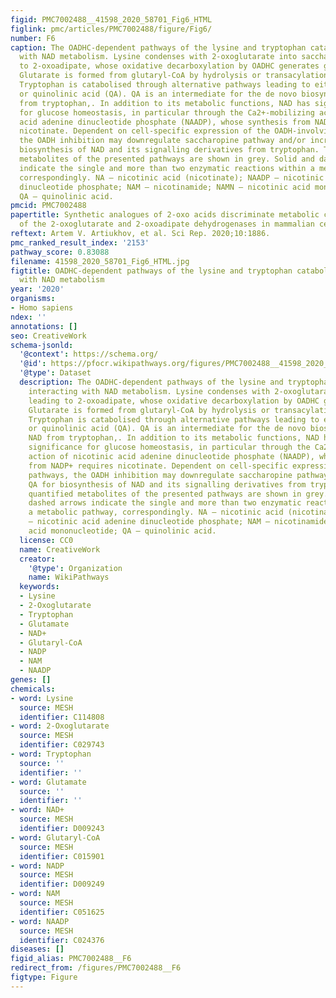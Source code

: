```yaml
---
figid: PMC7002488__41598_2020_58701_Fig6_HTML
figlink: pmc/articles/PMC7002488/figure/Fig6/
number: F6
caption: The OADHC-dependent pathways of the lysine and tryptophan catabolism, interacting
  with NAD metabolism. Lysine condenses with 2-oxoglutarate into saccharopine leading
  to 2-oxoadipate, whose oxidative decarboxylation by OADHC generates glutaryl-CoA.
  Glutarate is formed from glutaryl-CoA by hydrolysis or transacylation reactions.
  Tryptophan is catabolised through alternative pathways leading to either 2-oxoadipate
  or quinolinic acid (QA). QA is an intermediate for the de novo biosynthesis of NAD
  from tryptophan,. In addition to its metabolic functions, NAD has signalling significance
  for glucose homeostasis, in particular through the Ca2+-mobilizing action of nicotinic
  acid adenine dinucleotide phosphate (NAADP), whose synthesis from NADP+ requires
  nicotinate. Dependent on cell-specific expression of the OADH-involving pathways,
  the OADH inhibition may downregulate saccharopine pathway and/or increase QA for
  biosynthesis of NAD and its signalling derivatives from tryptophan. The quantified
  metabolites of the presented pathways are shown in grey. Solid and dashed arrows
  indicate the single and more than two enzymatic reactions within a metabolic pathway,
  correspondingly. NA – nicotinic acid (nicotinate); NAADP – nicotinic acid adenine
  dinucleotide phosphate; NAM – nicotinamide; NAMN – nicotinic acid mononucleotide;
  QA – quinolinic acid.
pmcid: PMC7002488
papertitle: Synthetic analogues of 2-oxo acids discriminate metabolic contribution
  of the 2-oxoglutarate and 2-oxoadipate dehydrogenases in mammalian cells and tissues.
reftext: Artem V. Artiukhov, et al. Sci Rep. 2020;10:1886.
pmc_ranked_result_index: '2153'
pathway_score: 0.83088
filename: 41598_2020_58701_Fig6_HTML.jpg
figtitle: OADHC-dependent pathways of the lysine and tryptophan catabolism, interacting
  with NAD metabolism
year: '2020'
organisms:
- Homo sapiens
ndex: ''
annotations: []
seo: CreativeWork
schema-jsonld:
  '@context': https://schema.org/
  '@id': https://pfocr.wikipathways.org/figures/PMC7002488__41598_2020_58701_Fig6_HTML.html
  '@type': Dataset
  description: The OADHC-dependent pathways of the lysine and tryptophan catabolism,
    interacting with NAD metabolism. Lysine condenses with 2-oxoglutarate into saccharopine
    leading to 2-oxoadipate, whose oxidative decarboxylation by OADHC generates glutaryl-CoA.
    Glutarate is formed from glutaryl-CoA by hydrolysis or transacylation reactions.
    Tryptophan is catabolised through alternative pathways leading to either 2-oxoadipate
    or quinolinic acid (QA). QA is an intermediate for the de novo biosynthesis of
    NAD from tryptophan,. In addition to its metabolic functions, NAD has signalling
    significance for glucose homeostasis, in particular through the Ca2+-mobilizing
    action of nicotinic acid adenine dinucleotide phosphate (NAADP), whose synthesis
    from NADP+ requires nicotinate. Dependent on cell-specific expression of the OADH-involving
    pathways, the OADH inhibition may downregulate saccharopine pathway and/or increase
    QA for biosynthesis of NAD and its signalling derivatives from tryptophan. The
    quantified metabolites of the presented pathways are shown in grey. Solid and
    dashed arrows indicate the single and more than two enzymatic reactions within
    a metabolic pathway, correspondingly. NA – nicotinic acid (nicotinate); NAADP
    – nicotinic acid adenine dinucleotide phosphate; NAM – nicotinamide; NAMN – nicotinic
    acid mononucleotide; QA – quinolinic acid.
  license: CC0
  name: CreativeWork
  creator:
    '@type': Organization
    name: WikiPathways
  keywords:
  - Lysine
  - 2-Oxoglutarate
  - Tryptophan
  - Glutamate
  - NAD+
  - Glutaryl-CoA
  - NADP
  - NAM
  - NAADP
genes: []
chemicals:
- word: Lysine
  source: MESH
  identifier: C114808
- word: 2-Oxoglutarate
  source: MESH
  identifier: C029743
- word: Tryptophan
  source: ''
  identifier: ''
- word: Glutamate
  source: ''
  identifier: ''
- word: NAD+
  source: MESH
  identifier: D009243
- word: Glutaryl-CoA
  source: MESH
  identifier: C015901
- word: NADP
  source: MESH
  identifier: D009249
- word: NAM
  source: MESH
  identifier: C051625
- word: NAADP
  source: MESH
  identifier: C024376
diseases: []
figid_alias: PMC7002488__F6
redirect_from: /figures/PMC7002488__F6
figtype: Figure
---
```

